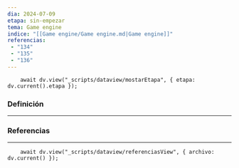 ```yaml
---
dia: 2024-07-09
etapa: sin-empezar
tema: Game engine
indice: "[[Game engine/Game engine.md|Game engine]]"
referencias: 
 - "134"
 - "135"
 - "136"
---
```

```dataviewjs
	await dv.view("_scripts/dataview/mostarEtapa", { etapa: dv.current().etapa });
```
### Definición
---




### Referencias
---
```dataviewjs
	await dv.view("_scripts/dataview/referenciasView", { archivo: dv.current() });
```